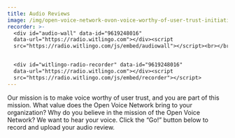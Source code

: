 ```yaml
---
title: Audio Reviews
image: /img/open-voice-network-ovon-voice-worthy-of-user-trust-initiatives.jpg
recorder: >-
  <div id="audio-wall" data-id="9619248016"
  data-url="https://radio.witlingo.com"></div><script
  src="https://radio.witlingo.com/js/embed/audiowall"></script><br></br>


  <div id="witlingo-radio-recorder" data-id="9619248016"
  data-url="https://radio.witlingo.com"></div><script
  src="https://radio.witlingo.com/js/embed/recorder"></script>
---
```

Our mission is to make voice worthy of user trust, and you are part of this mission. What value does the Open Voice Network bring to your organization? Why do you believe in the mission of the Open Voice Network?  We want to hear your voice. Click the “Go!” button below to record and upload your audio review.
